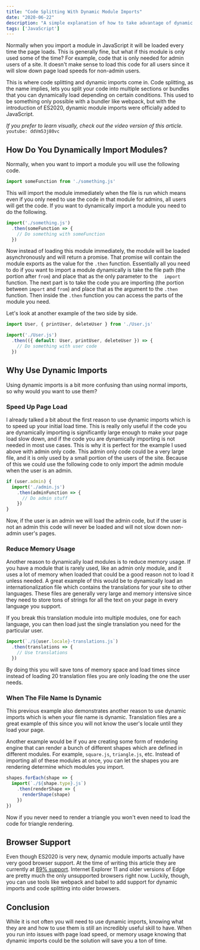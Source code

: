 ```yaml
---
title: "Code Splitting With Dynamic Module Imports"
date: "2020-06-22"
description: "A simple explanation of how to take advantage of dynamic imports to make your site load faster."
tags: ['JavaScript']
---
```


Normally when you import a module in JavaScript it will be loaded every time the page loads. This is generally fine, but what if this module is only used some of the time? For example, code that is only needed for admin users of a site. It doesn't make sense to load this code for all users since it will slow down page load speeds for non-admin users.

This is where code splitting and dynamic imports come in. Code splitting, as the name implies, lets you split your code into multiple sections or bundles that you can dynamically load depending on certain conditions. This used to be something only possible with a bundler like webpack, but with the introduction of ES2020, dynamic module imports were officially added to JavaScript.

*If you prefer to learn visually, check out the video version of this article.*
`youtube: ddVm53j80vc`

## How Do You Dynamically Import Modules?

Normally, when you want to import a module you will use the following code.
```js
import someFunction from './something.js'
```
This will import the module immediately when the file is run which means even if you only need to use the code in that module for admins, all users will get the code. If you want to dynamically import a module you need to do the following.
```js
import('./something.js')
  .then(someFunction => {
    // Do something with someFunction
  })
```
Now instead of loading this module immediately, the module will be loaded asynchronously and will return a promise. That promise will contain the module exports as the value for the `.then` function. Essentially all you need to do if you want to import a module dynamically is take the file path (the portion after `from`) and place that as the only parameter to the `  import` function. The next part is to take the code you are importing (the portion between `import` and `from`) and place that as the argument to the `.then` function. Then inside the `.then` function you can access the parts of the module you need.

Let's look at another example of the two side by side.
```js
import User, { printUser, deleteUser } from './User.js'

import('./User.js')
  .then(({ default: User, printUser, deleteUser }) => {
    // Do something with user code
  })
```

## Why Use Dynamic Imports

Using dynamic imports is a bit more confusing than using normal imports, so why would you want to use them?

### Speed Up Page Load

I already talked a bit about the first reason to use dynamic imports which is to speed up your initial load time. This is really only useful if the code you are dynamically importing is significantly large enough to make your page load slow down, and if the code you are dynamically importing is not needed in most use cases. This is why it is perfect for the example I used above with admin only code. This admin only code could be a very large file, and it is only used by a small portion of the users of the site. Because of this we could use the following code to only import the admin module when the user is an admin.
```js
if (user.admin) {
  import('./admin.js')
    .then(adminFunction => {
      // Do admin stuff
    })
}
```
Now, if the user is an admin we will load the admin code, but if the user is not an admin this code will never be loaded and will not slow down non-admin user's pages.

### Reduce Memory Usage

Another reason to dynamically load modules is to reduce memory usage. If you have a module that is rarely used, like an admin only module, and it uses a lot of memory when loaded that could be a good reason not to load it unless needed. A great example of this would be to dynamically load an internationalization file which contains the translations for your site to other languages. These files are generally very large and memory intensive since they need to store tons of strings for all the text on your page in every language you support.

If you break this translation module into multiple modules, one for each language, you can then load just the single translation you need for the particular user.
```js
import(`./${user.locale}-translations.js`)
  .then(translations => {
    // Use translations
  })
```
By doing this you will save tons of memory space and load times since instead of loading 20 translation files you are only loading the one the user needs.

### When The File Name Is Dynamic

This previous example also demonstrates another reason to use dynamic imports which is when your file name is dynamic. Translation files are a great example of this since you will not know the user's locale until they load your page.

Another example would be if you are creating some form of rendering engine that can render a bunch of different shapes which are defined in different modules. For example, `square.js`, `triangle.js`, etc. Instead of importing all of these modules at once, you can let the shapes you are rendering determine which modules you import.
```js
shapes.forEach(shape => {
  import(`./${shape.type}.js`)
    .then(renderShape => {
      renderShape(shape)
    })
})
```
Now if you never need to render a triangle you won't even need to load the code for triangle rendering.

## Browser Support

Even though ES2020 is very new, dynamic module imports actually have very good browser support. At the time of writing this article they are currently at [89% support](https://caniuse.com/#search=dynamic%20module%20import). Internet Explorer 11 and older versions of Edge are pretty much the only unsupported browsers right now. Luckily, though, you can use tools like webpack and babel to add support for dynamic imports and code splitting into older browsers.

## Conclusion

While it is not often you will need to use dynamic imports, knowing what they are and how to use them is still an incredibly useful skill to have. When you run into issues with page load speed, or memory usage knowing that dynamic imports could be the solution will save you a ton of time.